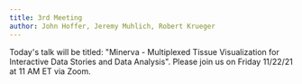 ```yaml
---
title: 3rd Meeting
author: John Hoffer, Jeremy Muhlich, Robert Krueger
---
```


Today's talk will be titled: "Minerva - Multiplexed Tissue Visualization for Interactive Data Stories and Data Analysis". Please join us on Friday 11/22/21 at 11 AM ET via Zoom.
